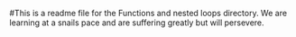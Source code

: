 #This is a readme file for the Functions and nested loops directory. We are learning at a snails pace and are suffering greatly but will persevere.
